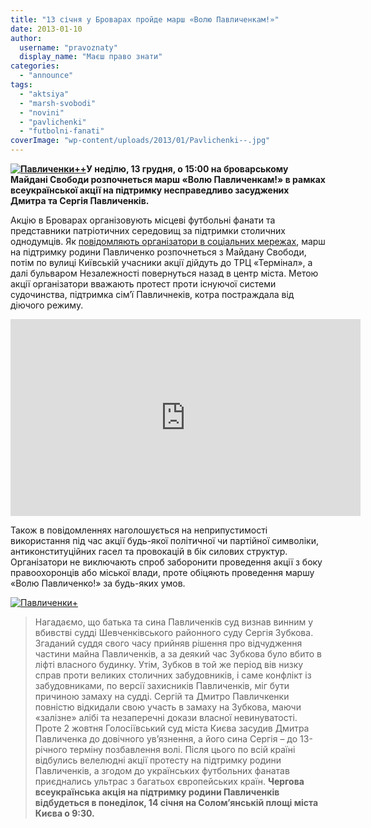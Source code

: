 ```yaml
---
title: "13 січня у Броварах пройде марш «Волю Павличенкам!»"
date: 2013-01-10
author: 
  username: "pravoznaty"
  display_name: "Маєш право знати"
categories: 
  - "announce"
tags: 
  - "aktsiya"
  - "marsh-svobodi"
  - "novini"
  - "pavlichenki"
  - "futbolni-fanati"
coverImage: "wp-content/uploads/2013/01/Pavlichenki--.jpg"
---
```


**[![](https://mpz.brovary.org/wp-content/uploads/2013/01/Pavlichenki--.jpg "Павличенки++")](https://mpz.brovary.org/wp-content/uploads/2013/01/Pavlichenki--.jpg)У неділю, 13 грудня, о 15:00 на броварському Майдані Свободи розпочнеться марш «Волю Павличенкам!» в рамках всеукраїнської акції на підтримку несправедливо засуджених Дмитра та Сергія Павличенків.**

Акцію в Броварах організовують місцеві футбольні фанати та представники патріотичних середовищ за підтримки столичних однодумців. Як [повідомляють організатори в соціальних мережах](https://vk.com/event48058951), марш на підтримку родини Павличенко розпочнеться з Майдану Свободи, потім по вулиці Київській учасники акції дійдуть до ТРЦ «Термінал», а далі бульваром Незалежності повернуться назад в центр міста. Метою акції організатори вважають протест проти існуючої системи судочинства, підтримка сім’ї Павличнеків, котра постраждала від діючого режиму.

<iframe src="https://www.youtube.com/embed/8DzhGe9D4cs?list=UUesi1VW4CTDEqSdrSiCx0yQ" frameborder="0" width="560" height="315"></iframe>

Також в повідомленнях наголошується на неприпустимості використання під час акції будь-якої політичної чи партійної символіки, антиконституційних гасел та провокацій в бік силових структур. Організатори не виключають спроб заборонити проведення акції з боку правоохоронців або міської влади, проте обіцяють проведення маршу «Волю Павличенко!» за будь-яких умов.

[![](https://mpz.brovary.org/wp-content/uploads/2013/01/Pavlichenki-.jpg "Павличенки+")](https://mpz.brovary.org/wp-content/uploads/2013/01/Pavlichenki-.jpg)

> Нагадаємо, що батька та сина Павличенків суд визнав винним у вбивстві судді Шевченківського районного суду Сергія Зубкова. Згаданий суддя свого часу прийняв рішення про відчудження частини майна Павличенків, а за деякий час Зубкова було вбито в ліфті власного будинку. Утім, Зубков в той же період вів низку справ проти великих столичних забудовників, і саме конфлікт із забудовниками, по версії захисників Павличенків, міг бути причиною замаху на судді. Сергій та Дмитро Павличкенки повністю відкидали свою участь в замаху на Зубкова, маючи «залізне» алібі та незаперечні докази власної невинуватості. Проте 2 жовтня Голосіївський суд міста Києва засудив Дмитра Павличенка до довічного ув’язнення, а його сина Сергія – до 13-річного терміну позбавлення волі. Після цього по всій країні відбулись велелюдні акції протесту на підтримку родини Павличенків, а згодом до українських футбольних фанатав приєднались ультрас з багатьох європейських країн. **Чергова всеукраїнська акція на підтримку родини Павличенків відбудеться в понеділок, 14 січня на Солом’янській площі міста Києва о 9:30.**
